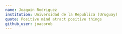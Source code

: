 ```yaml
---
name: Joaquin Rodriguez
institution: Universidad de la Republica (Uruguay)
quote: Positive mind atract positive things
github_user: joacorob
---
```

